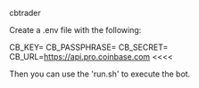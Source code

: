 cbtrader

Create a .env file with the following:
>>>>
CB_KEY=
CB_PASSPHRASE=
CB_SECRET=
CB_URL=https://api.pro.coinbase.com
<<<<

Then you can use the 'run.sh' to execute the bot.
